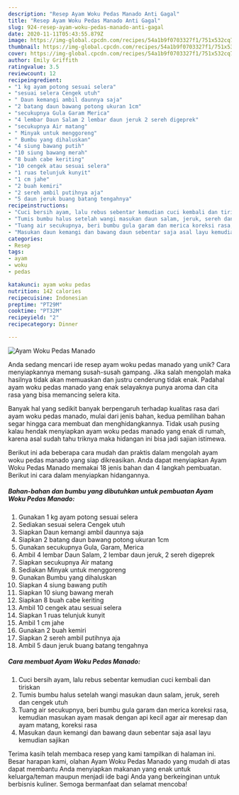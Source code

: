 ```yaml
---
description: "Resep Ayam Woku Pedas Manado Anti Gagal"
title: "Resep Ayam Woku Pedas Manado Anti Gagal"
slug: 924-resep-ayam-woku-pedas-manado-anti-gagal
date: 2020-11-11T05:43:55.879Z
image: https://img-global.cpcdn.com/recipes/54a1b9f0703327f1/751x532cq70/ayam-woku-pedas-manado-foto-resep-utama.jpg
thumbnail: https://img-global.cpcdn.com/recipes/54a1b9f0703327f1/751x532cq70/ayam-woku-pedas-manado-foto-resep-utama.jpg
cover: https://img-global.cpcdn.com/recipes/54a1b9f0703327f1/751x532cq70/ayam-woku-pedas-manado-foto-resep-utama.jpg
author: Emily Griffith
ratingvalue: 3.5
reviewcount: 12
recipeingredient:
- "1 kg ayam potong sesuai selera"
- "sesuai selera Cengek utuh"
- " Daun kemangi ambil daunnya saja"
- "2 batang daun bawang potong ukuran 1cm"
- "secukupnya Gula Garam Merica"
- "4 lembar Daun Salam 2 lembar daun jeruk 2 sereh digeprek"
- "secukupnya Air matang"
- " Minyak untuk menggoreng"
- " Bumbu yang dihaluskan"
- "4 siung bawang putih"
- "10 siung bawang merah"
- "8 buah cabe keriting"
- "10 cengek atau sesuai selera"
- "1 ruas telunjuk kunyit"
- "1 cm jahe"
- "2 buah kemiri"
- "2 sereh ambil putihnya aja"
- "5 daun jeruk buang batang tengahnya"
recipeinstructions:
- "Cuci bersih ayam, lalu rebus sebentar kemudian cuci kembali dan tiriskan"
- "Tumis bumbu halus setelah wangi masukan daun salam, jeruk, sereh dan cengek utuh"
- "Tuang air secukupnya, beri bumbu gula garam dan merica koreksi rasa, kemudian masukan ayam masak dengan api kecil agar air meresap dan ayam matang, koreksi rasa"
- "Masukan daun kemangi dan bawang daun sebentar saja asal layu kemudian sajikan"
categories:
- Resep
tags:
- ayam
- woku
- pedas

katakunci: ayam woku pedas 
nutrition: 142 calories
recipecuisine: Indonesian
preptime: "PT29M"
cooktime: "PT32M"
recipeyield: "2"
recipecategory: Dinner

---
```



![Ayam Woku Pedas Manado](https://img-global.cpcdn.com/recipes/54a1b9f0703327f1/751x532cq70/ayam-woku-pedas-manado-foto-resep-utama.jpg)

Anda sedang mencari ide resep ayam woku pedas manado yang unik? Cara menyiapkannya memang susah-susah gampang. Jika salah mengolah maka hasilnya tidak akan memuaskan dan justru cenderung tidak enak. Padahal ayam woku pedas manado yang enak selayaknya punya aroma dan cita rasa yang bisa memancing selera kita.



Banyak hal yang sedikit banyak berpengaruh terhadap kualitas rasa dari ayam woku pedas manado, mulai dari jenis bahan, kedua pemilihan bahan segar hingga cara membuat dan menghidangkannya. Tidak usah pusing kalau hendak menyiapkan ayam woku pedas manado yang enak di rumah, karena asal sudah tahu triknya maka hidangan ini bisa jadi sajian istimewa.


Berikut ini ada beberapa cara mudah dan praktis dalam mengolah ayam woku pedas manado yang siap dikreasikan. Anda dapat menyiapkan Ayam Woku Pedas Manado memakai 18 jenis bahan dan 4 langkah pembuatan. Berikut ini cara dalam menyiapkan hidangannya.

<!--inarticleads1-->

##### Bahan-bahan dan bumbu yang dibutuhkan untuk pembuatan Ayam Woku Pedas Manado:

1. Gunakan 1 kg ayam potong sesuai selera
1. Sediakan sesuai selera Cengek utuh
1. Siapkan  Daun kemangi ambil daunnya saja
1. Siapkan 2 batang daun bawang potong ukuran 1cm
1. Gunakan secukupnya Gula, Garam, Merica
1. Ambil 4 lembar Daun Salam, 2 lembar daun jeruk, 2 sereh digeprek
1. Siapkan secukupnya Air matang
1. Sediakan  Minyak untuk menggoreng
1. Gunakan  Bumbu yang dihaluskan
1. Siapkan 4 siung bawang putih
1. Siapkan 10 siung bawang merah
1. Siapkan 8 buah cabe keriting
1. Ambil 10 cengek atau sesuai selera
1. Siapkan 1 ruas telunjuk kunyit
1. Ambil 1 cm jahe
1. Gunakan 2 buah kemiri
1. Siapkan 2 sereh ambil putihnya aja
1. Ambil 5 daun jeruk buang batang tengahnya




<!--inarticleads2-->

##### Cara membuat Ayam Woku Pedas Manado:

1. Cuci bersih ayam, lalu rebus sebentar kemudian cuci kembali dan tiriskan
1. Tumis bumbu halus setelah wangi masukan daun salam, jeruk, sereh dan cengek utuh
1. Tuang air secukupnya, beri bumbu gula garam dan merica koreksi rasa, kemudian masukan ayam masak dengan api kecil agar air meresap dan ayam matang, koreksi rasa
1. Masukan daun kemangi dan bawang daun sebentar saja asal layu kemudian sajikan




Terima kasih telah membaca resep yang kami tampilkan di halaman ini. Besar harapan kami, olahan Ayam Woku Pedas Manado yang mudah di atas dapat membantu Anda menyiapkan makanan yang enak untuk keluarga/teman maupun menjadi ide bagi Anda yang berkeinginan untuk berbisnis kuliner. Semoga bermanfaat dan selamat mencoba!
